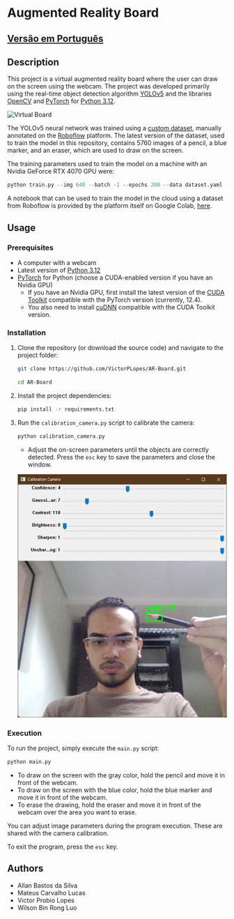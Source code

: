 # Augmented Reality Board

## [Versão em Português](README.md)

## Description

This project is a virtual augmented reality board where the user can draw on the screen using the webcam. The project was developed primarily using the real-time object detection algorithm [YOLOv5](https://github.com/ultralytics/yolov5) and the libraries [OpenCV](https://opencv.org/releases/) and [PyTorch](https://pytorch.org/) for [Python 3.12](https://www.python.org/).

![Virtual Board](assets/video.gif)

The YOLOv5 neural network was trained using a [custom dataset](https://universe.roboflow.com/victorpl/ar-board), manually annotated on the [Roboflow](https://roboflow.com/) platform. The latest version of the dataset, used to train the model in this repository, contains 5760 images of a pencil, a blue marker, and an eraser, which are used to draw on the screen.

The training parameters used to train the model on a machine with an Nvidia GeForce RTX 4070 GPU were:

```py
python train.py --img 640 --batch -1 --epochs 200 --data dataset.yaml --weights yolov5m.pt --cache
```

A notebook that can be used to train the model in the cloud using a dataset from Roboflow is provided by the platform itself on Google Colab, [here](https://colab.research.google.com/drive/1gDZ2xcTOgR39tGGs-EZ6i3RTs16wmzZQ).

## Usage

### Prerequisites

- A computer with a webcam
- Latest version of [Python 3.12](https://www.python.org/downloads/)
- [PyTorch](https://pytorch.org/get-started/locally/) for Python (choose a CUDA-enabled version if you have an Nvidia GPU)
  - If you have an Nvidia GPU, first install the latest version of the [CUDA Toolkit](https://developer.nvidia.com/cuda-toolkit-archive) compatible with the PyTorch version (currently, 12.4).
  - You also need to install [cuDNN](https://developer.nvidia.com/cudnn) compatible with the CUDA Toolkit version.

### Installation

1. Clone the repository (or download the source code) and navigate to the project folder:

    ```bash
    git clone https://github.com/VictorPLopes/AR-Board.git
    ```

    ```bash
    cd AR-Board
    ```

2. Install the project dependencies:

    ```bash
    pip install -r requirements.txt
    ```

3. Run the `calibration_camera.py` script to calibrate the camera:

    ```bash
    python calibration_camera.py
    ```

    - Adjust the on-screen parameters until the objects are correctly detected. Press the `esc` key to save the parameters and close the window.

    ![Camera Calibration](assets/calibration.png)

### Execution

To run the project, simply execute the `main.py` script:

```bash
python main.py
```

- To draw on the screen with the gray color, hold the pencil and move it in front of the webcam.
- To draw on the screen with the blue color, hold the blue marker and move it in front of the webcam.
- To erase the drawing, hold the eraser and move it in front of the webcam over the area you want to erase.

You can adjust image parameters during the program execution. These are shared with the camera calibration.

To exit the program, press the `esc` key.

## Authors

- Allan Bastos da Silva
- Mateus Carvalho Lucas
- Victor Probio Lopes
- Wilson Bin Rong Luo
